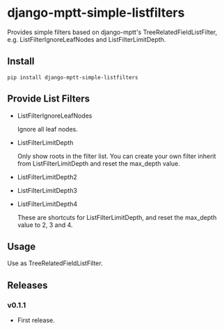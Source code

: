 # django-mptt-simple-listfilters

Provides simple filters based on django-mptt's TreeRelatedFieldListFilter, e.g. ListFilterIgnoreLeafNodes and ListFilterLimitDepth.

## Install

```shell
pip install django-mptt-simple-listfilters
```

## Provide List Filters

- ListFilterIgnoreLeafNodes

    Ignore all leaf nodes.

- ListFilterLimitDepth

    Only show roots in the filter list. You can create your own filter inherit from ListFilterLimitDepth and reset the max_depth value.

- ListFilterLimitDepth2
- ListFilterLimitDepth3
- ListFilterLimitDepth4

    These are shortcuts for ListFilterLimitDepth, and reset the max_depth value to 2, 3 and 4.

## Usage

Use as TreeRelatedFieldListFilter.

## Releases

### v0.1.1

- First release.

